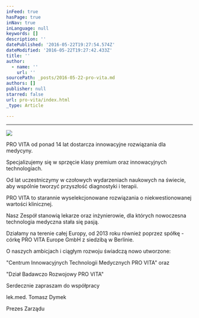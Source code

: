 ```yaml
---
inFeed: true
hasPage: true
inNav: true
inLanguage: null
keywords: []
description: ''
datePublished: '2016-05-22T19:27:54.574Z'
dateModified: '2016-05-22T19:27:42.433Z'
title: ''
author:
  - name: ''
    url: ''
sourcePath: _posts/2016-05-22-pro-vita.md
authors: []
publisher: null
starred: false
url: pro-vita/index.html
_type: Article

---
```

****
![](https://s3-us-west-2.amazonaws.com/the-grid-img/p/089b4f238096d720d0e0831e88f531653916af6f.png)

PRO VITA od ponad 14 lat dostarcza innowacyjne rozwiązania dla medycyny.

Specjalizujemy się w sprzęcie klasy premium oraz innowacyjnych technologiach.

Od lat uczestniczymy w czołowych wydarzeniach naukowych na świecie, aby wspólnie tworzyć przyszłość diagnostyki i terapii.

PRO VITA to starannie wyselekcjonowane rozwiązania o niekwestionowanej wartości klinicznej.

Nasz Zespół stanowią lekarze oraz inżynierowie, dla których nowoczesna technologia medyczna stała się pasją.

Działamy na terenie całej Europy, od 2013 roku również poprzez spółkę - córkę PRO VITA Europe GmbH z siedzibą w Berlinie.

O naszych ambicjach i ciągłym rozwoju świadczą nowo utworzone:

"Centrum Innowacyjnych Technologii Medycznych PRO VITA" oraz

"Dział Badawczo Rozwojowy PRO VITA"

Serdecznie zapraszam do współpracy 

lek.med. Tomasz Dymek

Prezes Zarządu